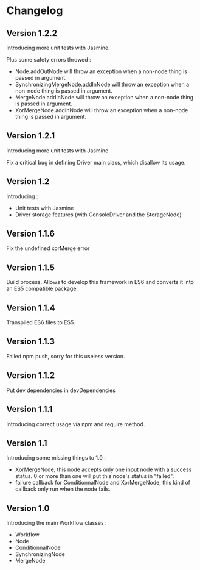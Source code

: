 # Changelog

## Version 1.2.2

Introducing more unit tests with Jasmine.

Plus some safety errors throwed :
- Node.addOutNode will throw an exception when a non-node thing is passed in argument.
- SynchronizingMergeNode.addInNode will throw an exception when a non-node thing is passed in argument.
- MergeNode.addInNode will throw an exception when a non-node thing is passed in argument.
- XorMergeNode.addInNode will throw an exception when a non-node thing is passed in argument.

## Version 1.2.1

Introducing more unit tests with Jasmine

Fix a critical bug in defining Driver main class, which disallow its usage.

## Version 1.2

Introducing :
- Unit tests with Jasmine
- Driver storage features (with ConsoleDriver and the StorageNode)

## Version 1.1.6

Fix the undefined xorMerge error

## Version 1.1.5

Build process. Allows to develop this framework in ES6 and converts it into an ES5 compatible package.

## Version 1.1.4

Transpiled ES6 files to ES5.

## Version 1.1.3

Failed npm push, sorry for this useless version.

## Version 1.1.2

Put dev dependencies in devDependencies

## Version 1.1.1

Introducing correct usage via npm and require method.

## Version 1.1

Introducing some missing things to 1.0 :
- XorMergeNode, this node accepts only one input node with a success status. 0 or more than one will put this node's status in "failed". 
- failure callback for ConditionnalNode and XorMergeNode, this kind of callback only run when the node fails.

## Version 1.0

Introducing the main Workflow classes :
- Workflow
- Node
- ConditionnalNode
- SynchronizingNode
- MergeNode